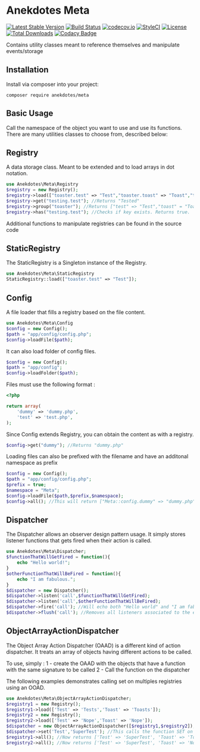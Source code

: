 # Anekdotes Meta

[![Latest Stable Version](https://poser.pugx.org/anekdotes/meta/v/stable)](https://packagist.org/packages/anekdotes/meta)
[![Build Status](https://travis-ci.org/anekdotes/meta.svg)](https://travis-ci.org/anekdotes/meta)
[![codecov.io](https://codecov.io/github/anekdotes/meta/coverage.svg?branch=master)](https://codecov.io/github/anekdotes/meta?branch=master)
[![StyleCI](https://styleci.io/repos/57909394/shield?style=flat)](https://styleci.io/repos/57909394)
[![License](https://poser.pugx.org/anekdotes/meta/license)](https://packagist.org/packages/anekdotes/meta)
[![Total Downloads](https://poser.pugx.org/anekdotes/meta/downloads)](https://packagist.org/packages/anekdotes/meta)
[![Codacy Badge](https://api.codacy.com/project/badge/Grade/18e8376a738c4f2c8043bfb9bda57d90)](https://www.codacy.com/app/steve-gagnev4si/meta?utm_source=github.com&amp;utm_medium=referral&amp;utm_content=anekdotes/meta&amp;utm_campaign=Badge_Grade)

Contains utility classes meant to reference themselves and manipulate events/storage

## Installation

Install via composer into your project:

    composer require anekdotes/meta

## Basic Usage

Call the namespace of the object you want to use and use its functions. There are many utilities classes to choose from, described below:

## Registry

A data storage class. Meant to be extended and to load arrays in dot notation.

```php
use Anekdotes\Meta\Registry
$registry = new Registry();
$registry->load(["toaster.test" => "Test","toaster.toast" => "Toast","testing.test" => "Tested"]);
$registry->get("testing.test"); //Returns "Tested"
$registry->group("toaster"); //Returns ["test" => "Test","toast" = "Toast"]
$registry->has("testing.test"); //Checks if key exists. Returns true.
```

Additional functions to manipulate registries can be found in the source code

## StaticRegistry

The StaticRegistry is a Singleton instance of the Registry.

```php
use Anekdotes\Meta\StaticRegistry
StaticRegistry::load(["toaster.test" => "Test"]);
```

## Config

A file loader that fills a registry based on the file content.

```php
use Anekdotes\Meta\Config
$config = new Config();
$path = "app/config/config.php";
$config->loadFile($path);
```

It can also load folder of config files.

```php
$config = new Config();
$path = "app/config";
$config->loadFolder($path);
```

Files must use the following format :

```php
<?php

return array(
    'dummy' => 'dummy.php',
    'test' => 'test.php',
);
```

Since Config extends Registry, you can obtain the content as with a registry.

```php
$config->get("dummy"); //Returns "dummy.php"
```

Loading files can also be prefixed with the filename and have an additonal namespace as prefix

```php
$config = new Config();
$path = "app/config/config.php";
$prefix = true;
$namespace = "Meta";
$config->loadFile($path,$prefix,$namespace);
$config->all(); //This will return ["Meta::config.dummy" => "dummy.php","Meta::config.test","test.php"];
```

## Dispatcher

The Dispatcher allows an observer design pattern usage. It simply stores listener functions that gets fired when their action is called.

```php
use Anekdotes\Meta\Dispatcher;
$functionThatWillGetFired = function(){
    echo "Hello world!";
}
$otherFunctionThatWillBeFired = function(){
    echo "I am fabulous.";
}
$dispatcher = new Dispatcher();
$dispatcher->listen('call',$functionThatWillGetFired);
$dispatcher->listen('call',$otherFunctionThatWillBeFired);
$dispatcher->fire('call'); //Will echo both "Hello world" and "I am fabulous"
$dispatcher->flush('call'); //Removes all listeners associated to the event "call"
```

## ObjectArrayActionDispatcher

The Object Array Action Dispatcher (OAAD) is a different kind of action dispatcher. It treats an array of objects having different actions to be called.

To use, simply : 
1 - create the OAAD with the objects that have a function with the same signature to be called
2 - Call the function on the dispatcher

The following examples demonstrates calling set on multiples registries using an OOAD.

```php
use Anekdotes\Meta\ObjectArrayActionDispatcher;
$registry1 = new Registry();
$registry1->load(['Test' => 'Tests','Toast' => 'Toasts']);  
$registry2 = new Registry();
$registry2->load(['Test' => 'Nope','Toast' => 'Nope']);
$dispatcher = new ObjectArrayActionDispatcher([$registry1,$registry2]);
$dispatcher->set('Test','SuperTest'); //This calls the function SET on both registry objects, passing the parameters "Test" and "SuperTest."
$registry1->all(); //Now returns ['Test' => 'SuperTest', 'Toast' => 'Toasts']
$registry2->all(); //Now returns ['Test' => 'SuperTest', 'Toast' => 'Nope']
```
